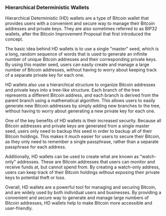 ### Hierarchical Deterministic Wallets

Hierarchical Deterministic (HD) wallets are a type of Bitcoin wallet that provides users with a convenient and secure way to manage their Bitcoin addresses and private keys. They are also sometimes referred to as BIP32 wallets, after the Bitcoin Improvement Proposal that first introduced the concept.

The basic idea behind HD wallets is to use a single "master" seed, which is a long, random sequence of words that is used to generate an infinite number of unique Bitcoin addresses and their corresponding private keys. By using this master seed, users can easily create and manage a large number of Bitcoin addresses, without having to worry about keeping track of a separate private key for each one.

HD wallets also use a hierarchical structure to organize Bitcoin addresses and private keys into a tree-like structure. Each branch of the tree represents a different Bitcoin address, and each branch is derived from the parent branch using a mathematical algorithm. This allows users to easily generate new Bitcoin addresses by simply adding new branches to the tree, without having to worry about generating a new private key for each one.

One of the key benefits of HD wallets is their increased security. Because all Bitcoin addresses and private keys are generated from a single master seed, users only need to backup this seed in order to backup all of their Bitcoin holdings. This makes it much easier for users to secure their Bitcoin, as they only need to remember a single passphrase, rather than a separate passphrase for each address.

Additionally, HD wallets can be used to create what are known as "watch-only" addresses. These are Bitcoin addresses that users can monitor and receive funds at, but cannot spend from. By creating a watch-only address, users can keep track of their Bitcoin holdings without exposing their private keys to potential theft or loss.

Overall, HD wallets are a powerful tool for managing and securing Bitcoin, and are widely used by both individual users and businesses. By providing a convenient and secure way to generate and manage large numbers of Bitcoin addresses, HD wallets help to make Bitcoin more accessible and user-friendly.
